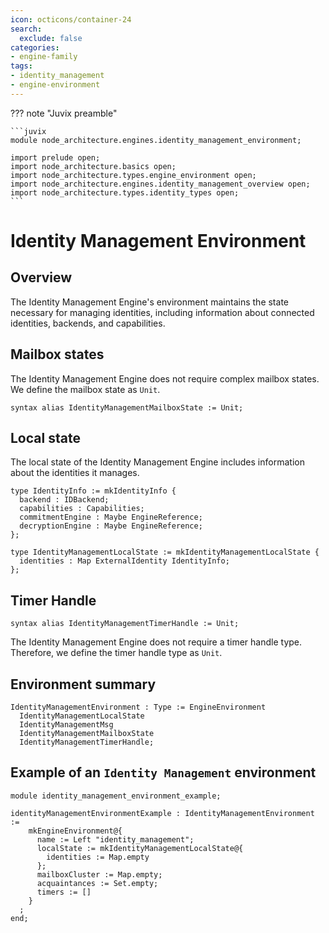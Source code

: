 ```yaml
---
icon: octicons/container-24
search:
  exclude: false
categories:
- engine-family
tags:
- identity_management
- engine-environment
---
```


??? note "Juvix preamble"

    ```juvix
    module node_architecture.engines.identity_management_environment;

    import prelude open;
    import node_architecture.basics open;
    import node_architecture.types.engine_environment open;
    import node_architecture.engines.identity_management_overview open;
    import node_architecture.types.identity_types open;
    ```

# Identity Management Environment

## Overview

The Identity Management Engine's environment maintains the state necessary for managing identities, including information about connected identities, backends, and capabilities.

## Mailbox states

The Identity Management Engine does not require complex mailbox states. We define the mailbox state as `Unit`.

```juvix
syntax alias IdentityManagementMailboxState := Unit;
```

## Local state

The local state of the Identity Management Engine includes information about the identities it manages.

```juvix
type IdentityInfo := mkIdentityInfo {
  backend : IDBackend;
  capabilities : Capabilities;
  commitmentEngine : Maybe EngineReference;
  decryptionEngine : Maybe EngineReference;
};

type IdentityManagementLocalState := mkIdentityManagementLocalState {
  identities : Map ExternalIdentity IdentityInfo;
};
```

## Timer Handle

```juvix
syntax alias IdentityManagementTimerHandle := Unit;
```

The Identity Management Engine does not require a timer handle type. Therefore, we define the timer handle type as `Unit`.

## Environment summary

```juvix
IdentityManagementEnvironment : Type := EngineEnvironment 
  IdentityManagementLocalState 
  IdentityManagementMsg 
  IdentityManagementMailboxState 
  IdentityManagementTimerHandle;
```

## Example of an `Identity Management` environment

```juvix extract-module-statements
module identity_management_environment_example;

identityManagementEnvironmentExample : IdentityManagementEnvironment :=
    mkEngineEnvironment@{
      name := Left "identity_management";
      localState := mkIdentityManagementLocalState@{
        identities := Map.empty
      };
      mailboxCluster := Map.empty;
      acquaintances := Set.empty;
      timers := []
    }
  ;
end;
```
